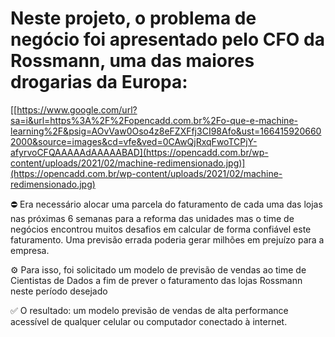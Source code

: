 
# Neste projeto, o problema de negócio foi apresentado pelo CFO da Rossmann, uma das maiores drogarias da Europa:

[[https://www.google.com/url?sa=i&url=https%3A%2F%2Fopencadd.com.br%2Fo-que-e-machine-learning%2F&psig=AOvVaw0Oso4z8eFZXFfj3CI98Afo&ust=1664159206602000&source=images&cd=vfe&ved=0CAwQjRxqFwoTCPjY-afyrvoCFQAAAAAdAAAAABAD](https://opencadd.com.br/wp-content/uploads/2021/02/machine-redimensionado.jpg)](https://opencadd.com.br/wp-content/uploads/2021/02/machine-redimensionado.jpg)

⛔ Era necessário alocar uma parcela do faturamento de cada uma das lojas nas próximas 6 semanas para a reforma das unidades mas o time de negócios encontrou muitos desafios em calcular de forma confiável este faturamento. Uma previsão errada poderia gerar milhões em prejuízo para a empresa.

⚙️ Para isso, foi solicitado um modelo de previsão de vendas ao time de Cientistas de Dados a fim de prever o faturamento das lojas Rossmann neste período desejado

✅ O resultado: um modelo previsão de vendas de alta performance acessível de qualquer celular ou computador conectado à internet.


